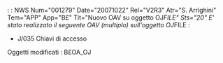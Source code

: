  :  : NWS Num="001279" Date="20071022" Rel="V2R3" Atr="S. Arrighini" Tem="APP" App="B£" Tit="Nuovo OAV su oggetto OJ*FILE" Sts="20"
E' stato realizzato il seguente OAV (multiplo) sull'oggetto OJ*FILE : 
- J/035    Chiavi di accesso

Oggetti modificati :  B£OA_OJ
